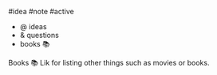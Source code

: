 #idea #note #active

- @ ideas
- & questions
- books 📚 

Books 📚 
Lik for listing other things such as movies or books.